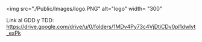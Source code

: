 <img src="./Public/Images/logo.PNG" alt="logo" width= "300"


Link al GDD y TDD: https://drive.google.com/drive/u/0/folders/1MDv4Py73c4VjDtiCDv0pI1dwIyt_exPk
